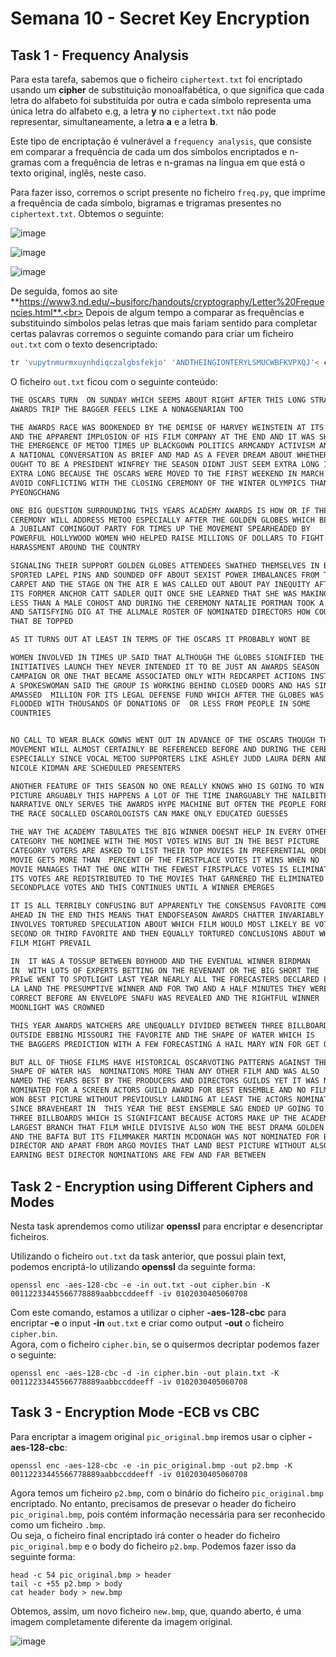 # Semana 10 - Secret Key Encryption

## Task 1 - Frequency Analysis

Para esta tarefa, sabemos que o ficheiro `ciphertext.txt` foi encriptado usando um **cipher** de substituição monoalfabética, o que significa que cada letra do alfabeto foi substituída por outra e cada símbolo representa uma única letra do alfabeto e.g, a letra **y** no `ciphertext.txt` não pode representar, simultaneamente, a letra **a** e a letra **b**.<br>

Este tipo de encriptação é vulnerável a `frequency analysis`, que consiste em comparar a frequência de cada um dos símbolos encriptados e n-gramas com a frequência de letras e n-gramas na língua em que está o texto original, inglês, neste caso.<br>

Para fazer isso, corremos o script presente no ficheiro `freq.py`, que imprime a frequência de cada símbolo, bigramas e trigramas presentes no `ciphertext.txt`. Obtemos o seguinte: 

![image](Semana_10/images/freqsymbol.png)

![image](Semana_10/images/freq2gram.png)

![image](Semana_10/images/freq3gram.png)

De seguida, fomos ao site **https://www3.nd.edu/~busiforc/handouts/cryptography/Letter%20Frequencies.html**.<br>
Depois de algum tempo a comparar as frequências e substituindo símbolos pelas letras que mais fariam sentido para completar certas palavras corremos o seguinte comando para criar um ficheiro `out.txt` com o texto desencriptado:

```py
tr 'vupytnmurmxuynhdiqczalgbsfekjo' 'ANDTHEINGIONTERYLSMUCWBFKVPXQJ'< ciphertext.txt > out.txt
```

O ficheiro `out.txt` ficou com o seguinte conteúdo:

```txt
THE OSCARS TURN  ON SUNDAY WHICH SEEMS ABOUT RIGHT AFTER THIS LONG STRANGE
AWARDS TRIP THE BAGGER FEELS LIKE A NONAGENARIAN TOO

THE AWARDS RACE WAS BOOKENDED BY THE DEMISE OF HARVEY WEINSTEIN AT ITS OUTSET
AND THE APPARENT IMPLOSION OF HIS FILM COMPANY AT THE END AND IT WAS SHAPED BY
THE EMERGENCE OF METOO TIMES UP BLACKGOWN POLITICS ARMCANDY ACTIVISM AND
A NATIONAL CONVERSATION AS BRIEF AND MAD AS A FEVER DREAM ABOUT WHETHER THERE
OUGHT TO BE A PRESIDENT WINFREY THE SEASON DIDNT JUST SEEM EXTRA LONG IT WAS
EXTRA LONG BECAUSE THE OSCARS WERE MOVED TO THE FIRST WEEKEND IN MARCH TO
AVOID CONFLICTING WITH THE CLOSING CEREMONY OF THE WINTER OLYMPICS THANKS
PYEONGCHANG

ONE BIG QUESTION SURROUNDING THIS YEARS ACADEMY AWARDS IS HOW OR IF THE
CEREMONY WILL ADDRESS METOO ESPECIALLY AFTER THE GOLDEN GLOBES WHICH BECAME
A JUBILANT COMINGOUT PARTY FOR TIMES UP THE MOVEMENT SPEARHEADED BY 
POWERFUL HOLLYWOOD WOMEN WHO HELPED RAISE MILLIONS OF DOLLARS TO FIGHT SEXUAL
HARASSMENT AROUND THE COUNTRY

SIGNALING THEIR SUPPORT GOLDEN GLOBES ATTENDEES SWATHED THEMSELVES IN BLACK
SPORTED LAPEL PINS AND SOUNDED OFF ABOUT SEXIST POWER IMBALANCES FROM THE RED
CARPET AND THE STAGE ON THE AIR E WAS CALLED OUT ABOUT PAY INEQUITY AFTER
ITS FORMER ANCHOR CATT SADLER QUIT ONCE SHE LEARNED THAT SHE WAS MAKING FAR
LESS THAN A MALE COHOST AND DURING THE CEREMONY NATALIE PORTMAN TOOK A BLUNT
AND SATISFYING DIG AT THE ALLMALE ROSTER OF NOMINATED DIRECTORS HOW COULD
THAT BE TOPPED

AS IT TURNS OUT AT LEAST IN TERMS OF THE OSCARS IT PROBABLY WONT BE

WOMEN INVOLVED IN TIMES UP SAID THAT ALTHOUGH THE GLOBES SIGNIFIED THE
INITIATIVES LAUNCH THEY NEVER INTENDED IT TO BE JUST AN AWARDS SEASON
CAMPAIGN OR ONE THAT BECAME ASSOCIATED ONLY WITH REDCARPET ACTIONS INSTEAD
A SPOKESWOMAN SAID THE GROUP IS WORKING BEHIND CLOSED DOORS AND HAS SINCE
AMASSED  MILLION FOR ITS LEGAL DEFENSE FUND WHICH AFTER THE GLOBES WAS
FLOODED WITH THOUSANDS OF DONATIONS OF  OR LESS FROM PEOPLE IN SOME 
COUNTRIES


NO CALL TO WEAR BLACK GOWNS WENT OUT IN ADVANCE OF THE OSCARS THOUGH THE
MOVEMENT WILL ALMOST CERTAINLY BE REFERENCED BEFORE AND DURING THE CEREMONY 
ESPECIALLY SINCE VOCAL METOO SUPPORTERS LIKE ASHLEY JUDD LAURA DERN AND
NICOLE KIDMAN ARE SCHEDULED PRESENTERS

ANOTHER FEATURE OF THIS SEASON NO ONE REALLY KNOWS WHO IS GOING TO WIN BEST
PICTURE ARGUABLY THIS HAPPENS A LOT OF THE TIME INARGUABLY THE NAILBITER
NARRATIVE ONLY SERVES THE AWARDS HYPE MACHINE BUT OFTEN THE PEOPLE FORECASTING
THE RACE SOCALLED OSCAROLOGISTS CAN MAKE ONLY EDUCATED GUESSES

THE WAY THE ACADEMY TABULATES THE BIG WINNER DOESNT HELP IN EVERY OTHER
CATEGORY THE NOMINEE WITH THE MOST VOTES WINS BUT IN THE BEST PICTURE
CATEGORY VOTERS ARE ASKED TO LIST THEIR TOP MOVIES IN PREFERENTIAL ORDER IF A
MOVIE GETS MORE THAN  PERCENT OF THE FIRSTPLACE VOTES IT WINS WHEN NO
MOVIE MANAGES THAT THE ONE WITH THE FEWEST FIRSTPLACE VOTES IS ELIMINATED AND
ITS VOTES ARE REDISTRIBUTED TO THE MOVIES THAT GARNERED THE ELIMINATED BALLOTS
SECONDPLACE VOTES AND THIS CONTINUES UNTIL A WINNER EMERGES

IT IS ALL TERRIBLY CONFUSING BUT APPARENTLY THE CONSENSUS FAVORITE COMES OUT
AHEAD IN THE END THIS MEANS THAT ENDOFSEASON AWARDS CHATTER INVARIABLY
INVOLVES TORTURED SPECULATION ABOUT WHICH FILM WOULD MOST LIKELY BE VOTERS
SECOND OR THIRD FAVORITE AND THEN EQUALLY TORTURED CONCLUSIONS ABOUT WHICH
FILM MIGHT PREVAIL

IN  IT WAS A TOSSUP BETWEEN BOYHOOD AND THE EVENTUAL WINNER BIRDMAN
IN  WITH LOTS OF EXPERTS BETTING ON THE REVENANT OR THE BIG SHORT THE
PRIwE WENT TO SPOTLIGHT LAST YEAR NEARLY ALL THE FORECASTERS DECLARED LA
LA LAND THE PRESUMPTIVE WINNER AND FOR TWO AND A HALF MINUTES THEY WERE
CORRECT BEFORE AN ENVELOPE SNAFU WAS REVEALED AND THE RIGHTFUL WINNER
MOONLIGHT WAS CROWNED

THIS YEAR AWARDS WATCHERS ARE UNEQUALLY DIVIDED BETWEEN THREE BILLBOARDS
OUTSIDE EBBING MISSOURI THE FAVORITE AND THE SHAPE OF WATER WHICH IS
THE BAGGERS PREDICTION WITH A FEW FORECASTING A HAIL MARY WIN FOR GET OUT

BUT ALL OF THOSE FILMS HAVE HISTORICAL OSCARVOTING PATTERNS AGAINST THEM THE
SHAPE OF WATER HAS  NOMINATIONS MORE THAN ANY OTHER FILM AND WAS ALSO
NAMED THE YEARS BEST BY THE PRODUCERS AND DIRECTORS GUILDS YET IT WAS NOT
NOMINATED FOR A SCREEN ACTORS GUILD AWARD FOR BEST ENSEMBLE AND NO FILM HAS
WON BEST PICTURE WITHOUT PREVIOUSLY LANDING AT LEAST THE ACTORS NOMINATION
SINCE BRAVEHEART IN  THIS YEAR THE BEST ENSEMBLE SAG ENDED UP GOING TO
THREE BILLBOARDS WHICH IS SIGNIFICANT BECAUSE ACTORS MAKE UP THE ACADEMYS
LARGEST BRANCH THAT FILM WHILE DIVISIVE ALSO WON THE BEST DRAMA GOLDEN GLOBE
AND THE BAFTA BUT ITS FILMMAKER MARTIN MCDONAGH WAS NOT NOMINATED FOR BEST
DIRECTOR AND APART FROM ARGO MOVIES THAT LAND BEST PICTURE WITHOUT ALSO
EARNING BEST DIRECTOR NOMINATIONS ARE FEW AND FAR BETWEEN
```

## Task 2 - Encryption using Different Ciphers and Modes

Nesta task aprendemos como utilizar **openssl** para encriptar e desencriptar ficheiros.

Utilizando o ficheiro `out.txt` da task anterior, que possui plain text, podemos encriptá-lo utilizando **openssl** da seguinte forma:

```shell
openssl enc -aes-128-cbc -e -in out.txt -out cipher.bin -K 00112233445566778889aabbccddeeff -iv 0102030405060708
```

Com este comando, estamos a utilizar o cipher **-aes-128-cbc** para encriptar **-e** o input **-in** `out.txt` e criar como output **-out** o ficheiro `cipher.bin`.<br>
Agora, com o ficheiro `cipher.bin`, se o quisermos decriptar podemos fazer o seguinte:

```shell
openssl enc -aes-128-cbc -d -in cipher.bin -out plain.txt -K 00112233445566778889aabbccddeeff -iv 0102030405060708
```

## Task 3 - Encryption Mode -ECB vs CBC

Para encriptar a imagem original `pic_original.bmp` iremos usar o cipher **-aes-128-cbc**:

```shell
openssl enc -aes-128-cbc -e -in pic_original.bmp -out p2.bmp -K 00112233445566778889aabbccddeeff -iv 0102030405060708
```

Agora temos um ficheiro `p2.bmp`, com o binário do ficheiro `pic_original.bmp` encriptado. No entanto, precisamos de presevar o header do ficheiro `pic_original.bmp`, pois contém informação necessária para ser reconhecido como um ficheiro `.bmp`. <br>
Ou seja, o ficheiro final encriptado irá conter o header do ficheiro `pic_original.bmp` e o body do ficheiro `p2.bmp`. Podemos fazer isso da seguinte forma:

```shell
head -c 54 pic_original.bmp > header
tail -c +55 p2.bmp > body
cat header body > new.bmp
```

Obtemos, assim, um novo ficheiro `new.bmp`, que, quando aberto, é uma imagem completamente diferente da imagem original.

![image](Semana_10/images/imagecrypt.png)